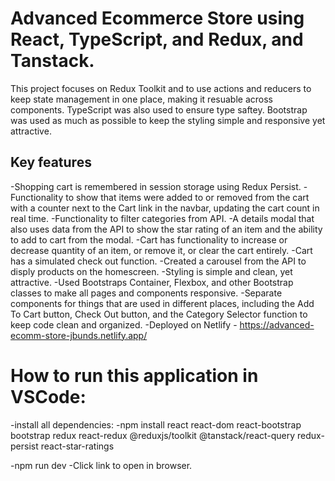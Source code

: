# Advanced Ecommerce Store using React, TypeScript, and Redux, and Tanstack.

This project focuses on Redux Toolkit and to use actions and reducers to keep state management in one place, making it resuable across components. TypeScript was also used to ensure type saftey. Bootstrap was used as much as possible to keep the styling simple and responsive yet attractive. 

## Key features 

-Shopping cart is remembered in session storage using Redux Persist.
-Functionality to show that items were added to or removed from the cart with a counter next to the Cart link in the navbar, updating the cart count in real time.
-Functionality to filter categories from API.
-A details modal that also uses data from the API to show the star rating of an item and the ability to add to cart from the modal.
-Cart has functionality to increase or decrease quantity of an item, or remove it, or clear the cart entirely.
-Cart has a simulated check out function.
-Created a carousel from the API to disply products on the homescreen.
-Styling is simple and clean, yet attractive.
-Used Bootstraps Container, Flexbox, and other Bootstrap classes to make all pages and components responsive.
-Separate components for things that are used in different places, including the Add To Cart button, Check Out button, and the Category Selector function to keep code clean and organized.
-Deployed on Netlify - https://advanced-ecomm-store-jbunds.netlify.app/

# How to run this application in VSCode:

-install all dependencies:
  -npm install react react-dom react-bootstrap bootstrap redux react-redux @reduxjs/toolkit @tanstack/react-query redux-persist react-star-ratings

-npm run dev
  -Click link to open in browser.
